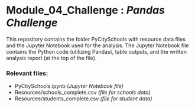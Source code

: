 # Module_04_Challenge : *Pandas Challenge*

This repository contains the folder PyCitySchools with resource data files and the Jupyter Notebook used for the analysis. The Jupyter Notebook file contains the Python code (utilizing Pandas), table outputs, and the written analysis report (at the top of the file).

### Relevant files:
+ PyCitySchools.ipynb *(Jupyter Notebook file)*
+ Resources/schools_complete.csv *(file for schools data)*
+ Resources/students_complete.csv *(file for student data)*
